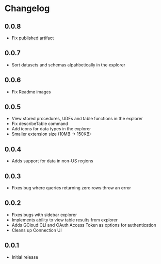 # Changelog

## 0.0.8
- Fix published artifact

## 0.0.7
- Sort datasets and schemas alpahbetically in the explorer

## 0.0.6
- Fix Readme images

## 0.0.5
- View stored procedures, UDFs and table functions in the explorer
- Fix describeTable command
- Add icons for data types in the explorer
- Smaller extension size (10MB -> 150KB)

## 0.0.4
- Adds support for data in non-US regions

## 0.0.3
- Fixes bug where queries returning zero rows throw an error

## 0.0.2
- Fixes bugs with sidebar explorer
- Implements ability to view table results from explorer
- Adds GCloud CLI and OAuth Access Token as options for authentication
- Cleans up Connection UI

## 0.0.1
- Initial release